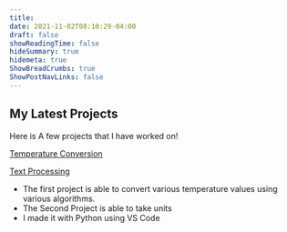 ```yaml
---
title: 
date: 2021-11-02T08:10:29-04:00
draft: false
showReadingTime: false
hideSummary: true
hidemeta: true
ShowBreadCrumbs: true
ShowPostNavLinks: false
---
```


## My Latest Projects

Here is A few projects that I have worked on!

[Temperature Conversion](https://github.com/tmiller-10/Temperature-Conversion1)

[Text Processing](https://github.com/tmiller-10/Text-processing1)

- The first project is able to convert various temperature values using various algorithms.
- The Second Project is able to take units
- I made it with Python using VS Code
